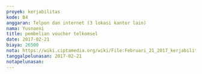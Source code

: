 ```yaml
---
proyek: kerjabilitas
kode: B4
anggaran: Telpon dan internet (3 lokasi kantor lain)
nama: Yusnaeni
title: pembelian voucher telkomsel
date: 2017-02-21
biaya: 26500
nota: https://wiki.ciptamedia.org/wiki/File:Februari_21_2017_kerjabilitas_B4_pulsa_neni.jpg
tanggalpelunasan: 2017-02-21
notapelunasan:
---
```

